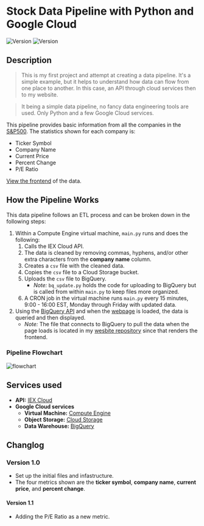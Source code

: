 # Stock Data Pipeline with Python and Google Cloud

<div>
    <img alt="Version" src="https://img.shields.io/badge/Current Version-1.1-blue.svg?cacheSeconds=2592000" />
    <img alt="Version" src="https://img.shields.io/badge/Project Number-1-orange.svg?cacheSeconds=2592000" />
</div>

## Description
> This is my first project and attempt at creating a data pipeline. It's a simple example, but it helps to understand how data can flow from one place to another. In this case, an API through cloud services then to my website.

> It being a simple data pipeline, no fancy data engineering tools are used. Only Python and a few Google Cloud services.

This pipeline provides basic information from all the companies in the [S&P500](https://markets.businessinsider.com/index/components/s&p_500?op=1). The statistics shown for each company is:
* Ticker Symbol
* Company Name
* Current Price
* Percent Change
* P/E Ratio

[View the frontend](https://www.digitalghost.dev/projects/stock-data-pipeline) of the data.

## How the Pipeline Works

This data pipeline follows an ETL process and can be broken down in the following steps:

1. Within a Compute Engine virtual machine, `main.py` runs and does the following:
    1. Calls the IEX Cloud API.
    2. The data is cleaned by removing commas, hyphens, and/or other extra characters from the **company name** column.
    3. Creates a `csv` file with the cleaned data.
    4. Copies the `csv` file to a Cloud Storage bucket.
    5. Uploads the `csv` file to BigQuery. 
        * *Note:* `bq_update.py` holds the code for uploading to BigQuery but is called from within `main.py` to keep files more organized.
    6. A CRON job in the virtual machine runs `main.py` every 15 minutes, 9:00 - 16:00 EST, Monday through Friday with updated data.
2. Using the [BigQuery API](https://cloud.google.com/bigquery/docs/quickstarts/quickstart-client-libraries) and when the [webpage](https://www.digitalghost.dev/projects/data-pipeline) is loaded, the data is queried and then displayed.
    * *Note:* The file that connects to BigQuery to pull the data when the page loads is located in my [wesbite repository](https://github.com/digitalghost-dev/website/) since that renders the frontend.

### Pipeline Flowchart
![flowchart](https://storage.googleapis.com/personal-website-nv-bucket/stock-data-flowchart.png)

## Services used

* **API:** [IEX Cloud](https://www.iexcloud.io)
* **Google Cloud services**
    * **Virtual Machine:** [Compute Engine ](https://cloud.google.com/compute)
    * **Object Storage:** [Cloud Storage](https://cloud.google.com/storage)
    * **Data Warehouse:** [BigQuery](https://cloud.google.com/bigquery/)

## Changlog

### Version 1.0

* Set up the initial files and infastructure.
* The four metrics shown are the **ticker symbol**, **company name**, **current price**, and **percent change**.

#### Version 1.1

* Adding the P/E Ratio as a new metric.
